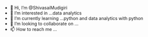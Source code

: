 - 👋 Hi, I’m @ShivasaiMudigiri
- 👀 I’m interested in ...data analytics
- 🌱 I’m currently learning ...python and data analytics with python
- 💞️ I’m looking to collaborate on ...
- 📫 How to reach me ...

<!---
ShivasaiMudigiri/ShivasaiMudigiri is a ✨ special ✨ repository because its `README.md` (this file) appears on your GitHub profile.
You can click the Preview link to take a look at your changes.
--->
